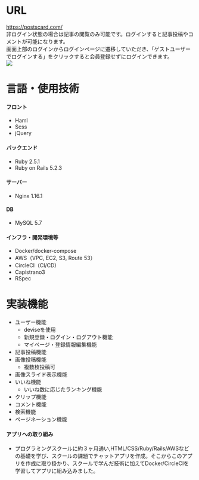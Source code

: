 # URL
https://postscard.com/<br>
非ログイン状態の場合は記事の閲覧のみ可能です。ログインすると記事投稿やコメントが可能になります。<br>
画面上部のログインからログインページに遷移していただき、「ゲストユーザーでログインする」をクリックすると会員登録せずにログインできます。<br>
![](https://i.gyazo.com/b23d0cf197c5d7052717017948a81b75.jpg)

# 言語・使用技術

#### フロント
- Haml
- Scss
- jQuery

#### バックエンド
- Ruby 2.5.1
- Ruby on Rails 5.2.3

#### サーバー
- Nginx 1.16.1

#### DB
- MySQL 5.7

#### インフラ・開発環境等
- Docker/docker-compose
- AWS（VPC, EC2, S3, Route 53）
- CircleCI（CI/CD)
- Capistrano3
- RSpec

# 実装機能
- ユーザー機能
  - deviseを使用
  - 新規登録・ログイン・ログアウト機能
  - マイページ・登録情報編集機能
- 記事投稿機能
- 画像投稿機能
  - 複数枚投稿可
- 画像スライド表示機能
- いいね機能
  - いいね数に応じたランキング機能
- クリップ機能
- コメント機能
- 検索機能
- ページネーション機能

#### アプリへの取り組み
- プログラミングスクールに約３ヶ月通い,HTML/CSS/Ruby/Rails/AWSなどの基礎を学び、スクールの課題でチャットアプリを作成。そこからこのアプリを作成に取り掛かり、スクールで学んだ技術に加えてDocker/CircleCIを学習してアプリに組み込みました。